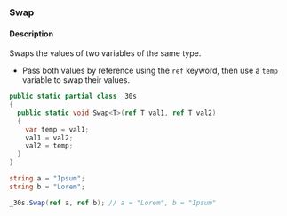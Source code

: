 ### Swap

#### Description



Swaps the values of two variables of the same type.

- Pass both values by reference using the `ref` keyword, then use a `temp` variable to swap their values.

```csharp
public static partial class _30s 
{
  public static void Swap<T>(ref T val1, ref T val2) 
  {
    var temp = val1;
    val1 = val2;
    val2 = temp;
  }
}
```

```csharp
string a = "Ipsum";
string b = "Lorem";

_30s.Swap(ref a, ref b); // a = "Lorem", b = "Ipsum"
```
